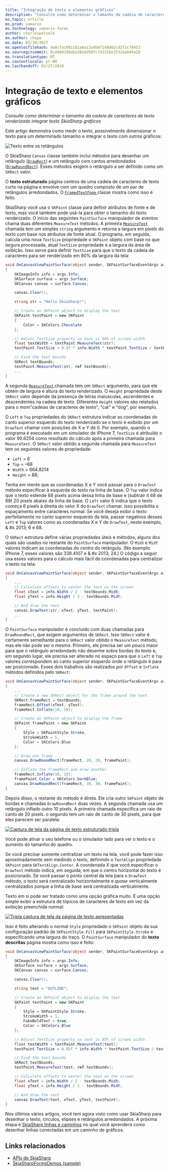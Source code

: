 ```yaml
---
title: "Integração de texto e elementos gráficos"
description: "Consulte como determinar o tamanho da cadeia de caracteres de texto renderizado integrar texto SkiaSharp gráficos"
ms.topic: article
ms.prod: xamarin
ms.technology: xamarin-forms
author: charlespetzold
ms.author: chape
ms.date: 03/10/2017
ms.openlocfilehash: 9a8cfac8911b1a8a13a4b6f149d02cd2f2c78453
ms.sourcegitcommit: 6cd40d190abe38edd50fc74331be15324a845a28
ms.translationtype: MT
ms.contentlocale: pt-BR
ms.lasthandoff: 02/27/2018
---
```

# <a name="integrating-text-and-graphics"></a>Integração de texto e elementos gráficos

_Consulte como determinar o tamanho da cadeia de caracteres de texto renderizado integrar texto SkiaSharp gráficos_

Este artigo demonstra como medir o texto, possivelmente dimensionar o texto para um determinado tamanho e integrar o texto com outros gráficos:

![](text-images/textandgraphicsexample.png "Texto entre os retângulos")

O SkiaSharp `Canvas` classe também inclui métodos para desenhar um retângulo ([`DrawRect`](https://developer.xamarin.com/api/member/SkiaSharp.SKCanvas.DrawRect/p/SkiaSharp.SKRect/SkiaSharp.SKPaint/)) e um retângulo com cantos arredondados ([`DrawRoundRect`](https://developer.xamarin.com/api/member/SkiaSharp.SKCanvas.DrawRoundRect/p/SkiaSharp.SKRect/System.Single/System.Single/SkiaSharp.SKPaint/)). Esses métodos exigem o retângulo a ser definido como um `SKRect` valor.

O **texto estruturado** página centros de uma cadeia de caracteres de texto curto na página e envolve com um quadro composto de um par de retângulos arredondados. O [ `FramedTextPage` ](https://github.com/xamarin/xamarin-forms-samples/blob/master/SkiaSharpForms/SkiaSharpFormsDemos/SkiaSharpFormsDemos/SkiaSharpFormsDemos/Basics/FramedTextPage.cs) classe mostra como isso é feito.

SkiaSharp você usa o `SKPaint` classe para definir atributos de fonte e de texto, mas você também pode usá-la para obter o tamanho do texto renderizado. O início das seguintes `PaintSurface` manipulador de eventos chama duas diferentes `MeasureText` métodos. A primeira [ `MeasureText` ](https://developer.xamarin.com/api/member/SkiaSharp.SKPaint.MeasureText/p/System.String/) chamada tem um simples `string` argumento e retorna a largura em pixels do texto com base nos atributos de fonte atual. O programa, em seguida, calcula uma nova `TextSize` propriedade o `SKPaint` objeto com base no que largura processada, atual `TextSize` propriedade e a largura da área de exibição. Isso serve para definir `TextSize` para que o texto da cadeia de caracteres para ser renderizado em 90% da largura da tela:

```csharp
void OnCanvasViewPaintSurface(object sender, SKPaintSurfaceEventArgs args)
{
    SKImageInfo info = args.Info;
    SKSurface surface = args.Surface;
    SKCanvas canvas = surface.Canvas;

    canvas.Clear();

    string str = "Hello SkiaSharp!";

    // Create an SKPaint object to display the text
    SKPaint textPaint = new SKPaint
    {
        Color = SKColors.Chocolate
    };

    // Adjust TextSize property so text is 90% of screen width
    float textWidth = textPaint.MeasureText(str);
    textPaint.TextSize = 0.9f * info.Width * textPaint.TextSize / textWidth;

    // Find the text bounds
    SKRect textBounds;
    textPaint.MeasureText(str, ref textBounds);
    ...
}
```

A segunda [ `MeasureText` ](https://developer.xamarin.com/api/member/SkiaSharp.SKPaint.MeasureText/p/System.String/SkiaSharp.SKRect@/) chamada tem um `SKRect` argumento, para que ele obtém de largura e altura do texto renderizado. O `Height` propriedade deste `SKRect` valor depende da presença de letras maiusculas, ascendentes e descendentes na cadeia de texto. Diferentes `Height` valores são relatados para o mom"cadeias de caracteres de texto", "cat" e "dog", por exemplo.

O `Left` e `Top` propriedades do `SKRect` estrutura indicar as coordenadas do canto superior esquerdo do texto renderizado se o texto é exibido por um `DrawText` chamar com posições de X e Y de 0. Por exemplo, quando o programa é executado em um simulador de iPhone 7, `TextSize` é atribuído o valor 90.6254 como resultado do cálculo após a primeira chamada para `MeasureText`. O `SKRect` valor obtido a segunda chamada para `MeasureText` tem os seguintes valores de propriedade:

- `Left` = 6
- `Top` = &#x2013;68
- `Width` = 664.8214
- `Height` = 88;

Tenha em mente que as coordenadas X e Y você passar para o `DrawText` método especificar à esquerda do texto na linha de base. O `Top` valor indica que o texto estende 68 pixels acima dessa linha de base e (subtrair it 68 de 88) 20 pixels abaixo da linha de base. O `Left` valor 6 indica que o texto começa 6 pixels à direita do valor X do `DrawText` chamar. Isso possibilita o espaçamento entre caracteres normal. Se você deseja exibir o texto perfeitamente no canto superior esquerdo da tela, passar negativos desses `Left` e `Top` valores como as coordenadas X e Y de `DrawText`, neste exemplo, & #x 2013; 6 e 68.

O `SKRect` estrutura define várias propriedades úteis e métodos, alguns dos quais são usados no restante do `PaintSurface` manipulador. O `MidX` e `MidY` valores indicam as coordenadas do centro do retângulo. (No exemplo iPhone 7, esses valores são 338.4107 e & #x 2013; 24.) O código a seguir usa esses valores para o cálculo mais fácil de coordenadas para centralizar o texto na tela:

```csharp
void OnCanvasViewPaintSurface(object sender, SKPaintSurfaceEventArgs args)
{
    ...
    // Calculate offsets to center the text on the screen
    float xText = info.Width / 2 - textBounds.MidX;
    float yText = info.Height / 2 - textBounds.MidY;

    // And draw the text
    canvas.DrawText(str, xText, yText, textPaint);
    ...
}
```

O `PaintSurface` manipulador é concluído com duas chamadas para `DrawRoundRect`, que exigem argumentos de `SKRect`. Isso `SKRect` valor é certamente semelhante para o `SKRect` valor obtido o `MeasureText` método, mas ele não pode ser o mesmo. Primeiro, ele precisa ser um pouco maior para que o retângulo arredondado não desenhe sobre bordas do texto e, em segundo lugar, ele precisa ser alterado no espaço para que o `Left` e `Top` valores correspondem ao canto superior esquerdo onde o retângulo é para ser posicionado. Esses dois trabalhos são realizados por `Offset` e `Inflate` métodos definidos pelo `SKRect`:

```csharp
void OnCanvasViewPaintSurface(object sender, SKPaintSurfaceEventArgs args)
{
    ...
    // Create a new SKRect object for the frame around the text
    SKRect frameRect = textBounds;
    frameRect.Offset(xText, yText);
    frameRect.Inflate(10, 10);

    // Create an SKPaint object to display the frame
    SKPaint framePaint = new SKPaint
    {
        Style = SKPaintStyle.Stroke,
        StrokeWidth = 5,
        Color = SKColors.Blue
    };

    // Draw one frame
    canvas.DrawRoundRect(frameRect, 20, 20, framePaint);

    // Inflate the frameRect and draw another
    frameRect.Inflate(10, 10);
    framePaint.Color = SKColors.DarkBlue;
    canvas.DrawRoundRect(frameRect, 30, 30, framePaint);
}
```

Depois disso, o restante do método é direta. Ele cria outro `SKPaint` objeto de bordas e chamadas `DrawRoundRect` duas vezes. A segunda chamada usa um retângulo inflado outro 10 pixels. A primeira chamada especifica um raio de canto de 20 pixels. o segundo tem um raio de canto de 30 pixels, para que eles parecem ser paralela:

 [![](text-images/framedtext-small.png "Captura de tela da página de texto estruturado tripla")](text-images/framedtext-large.png "tripla captura de tela da página de texto estruturado")

Você pode ativar o seu telefone ou o simulador lado para ver o texto e o aumento do tamanho do quadro.

Se você precisar somente centralizar um texto na tela, você pode fazer isso aproximadamente sem medindo o texto, definindo o `TextAlign` propriedade `SKPaint` para `SKTextAlign.Center`. A coordenada X que você especificar o `DrawText` método indica, em seguida, em que o centro horizontal do texto é posicionado. Se você passar o ponto central da tela para o `DrawText` método, o texto será centralizado horizontalmente e *quase* verticalmente centralizados porque a linha de base será centralizada verticalmente.

Texto em si pode ser tratado como uma opção gráfica muito. É uma opção simple exibir a estrutura de tópicos de caracteres de texto em vez da exibição preenchida normal:

[![](text-images/outlinedtext-small.png "Tripla captura de tela da página de texto apresentadas")](text-images/outlinedtext-large.png "tripla captura de tela da página de texto apresentadas")

Isso é feito alterando o normal `Style` propriedade o `SKPaint` objeto da sua configuração padrão de `SKPaintStyle.Fill` para `SKPaintStyle.Stroke` e especificando uma largura do traço. O `PaintSurface` manipulador do **texto descritas** página mostra como isso é feito:

```csharp
void OnCanvasViewPaintSurface(object sender, SKPaintSurfaceEventArgs args)
{
    SKImageInfo info = args.Info;
    SKSurface surface = args.Surface;
    SKCanvas canvas = surface.Canvas;

    canvas.Clear();

    string text = "OUTLINE";

    // Create an SKPaint object to display the text
    SKPaint textPaint = new SKPaint
    {
        Style = SKPaintStyle.Stroke,
        StrokeWidth = 1,
        FakeBoldText = true,
        Color = SKColors.Blue
    };

    // Adjust TextSize property so text is 95% of screen width
    float textWidth = textPaint.MeasureText(text);
    textPaint.TextSize = 0.95f * info.Width * textPaint.TextSize / textWidth;

    // Find the text bounds
    SKRect textBounds;
    textPaint.MeasureText(text, ref textBounds);

    // Calculate offsets to center the text on the screen
    float xText = info.Width / 2 - textBounds.MidX;
    float yText = info.Height / 2 - textBounds.MidY;

    // And draw the text
    canvas.DrawText(text, xText, yText, textPaint);
}
```

 Nos últimos vários artigos, você tem agora visto como usar SkiaSharp para desenhar o texto, círculos, elipses e retângulos arredondados. A próxima etapa é [SkiaSharp linhas e caminhos](~/xamarin-forms/user-interface/graphics/skiasharp/paths/paths.md) no qual você aprenderá como desenhar linhas conectadas em um caminho de gráficos.


## <a name="related-links"></a>Links relacionados

- [APIs de SkiaSharp](https://developer.xamarin.com/api/root/SkiaSharp/)
- [SkiaSharpFormsDemos (sample)](https://developer.xamarin.com/samples/xamarin-forms/SkiaSharpForms/SkiaSharpFormsDemos/)
